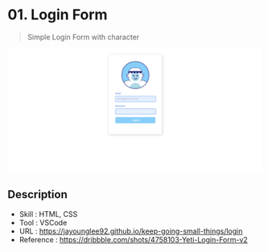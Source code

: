 # 01. Login Form
> Simple Login Form with character  

![Showing UI](../_info-img/01_login.gif)

## Description
- Skill : HTML, CSS
- Tool : VSCode
- URL : https://jayounglee92.github.io/keep-going-small-things/login
- Reference : https://dribbble.com/shots/4758103-Yeti-Login-Form-v2
